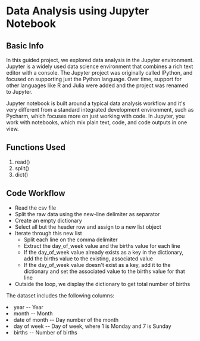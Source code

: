 # Data Analysis using Jupyter Notebook

## Basic Info
<p> In this guided project, we explored data analysis in the Jupyter environment. Jupyter is a widely used data science environment that combines a rich text editor with a console. The Jupyter project was originally called IPython, and focused on supporting just the Python language. Over time, support for other languages like R and Julia were added and the project was renamed to Jupyter.

Jupyter notebook is built around a typical data analysis workflow and it's very different from a standard integrated development environment, such as Pycharm, which focuses more on just working with code. In Jupyter, you work with notebooks, which mix plain text, code, and code outputs in one view. </p>

## Functions Used

<ol>
<li> read()</li>
<li> split()</li>
<li> dict()</li>
</ol>

## Code Workflow

* Read the csv file
* Split the raw data using the new-line delimiter as separator  
* Create an empty dictionary
* Select all but the header row and assign to a new list object
* Iterate through this new list 
  * Split each line on the comma delimiter
  * Extract the day_of_week value and the births value for each line
  * If the day_of_week value already exists as a key in the dictionary, add the births value to the existing, associated value
  * If the day_of_week value doesn't exist as a key, add it to the dictionary and set the associated value to the births value for that line
* Outside the loop, we display the dictionary to get total number of births

The dataset includes the following columns:

<li>year -- Year</li>
<li>month -- Month</li>
<li>date of month -- Day number of the month</li>
<li>day of week -- Day of week, where 1 is Monday and 7 is Sunday</li>
<li>births -- Number of births</li>
</ul>

